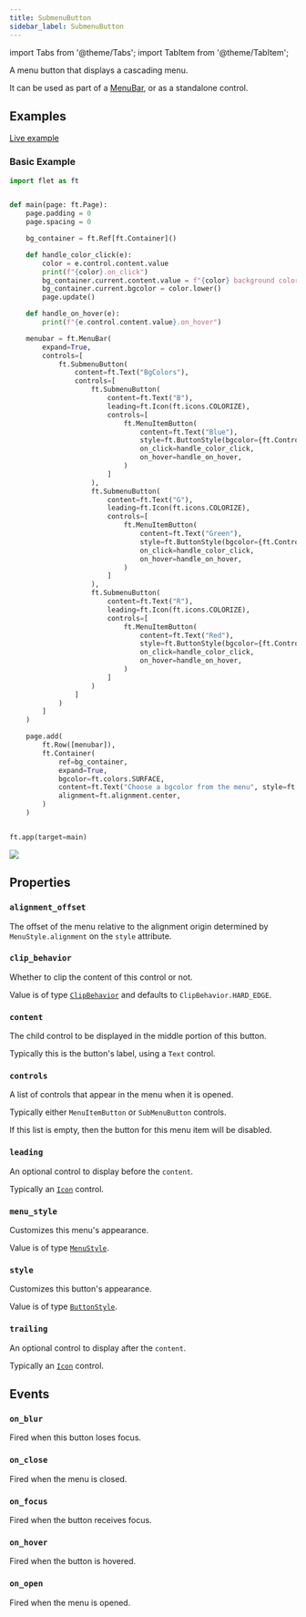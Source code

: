 ```yaml
---
title: SubmenuButton
sidebar_label: SubmenuButton
---
```


import Tabs from '@theme/Tabs';
import TabItem from '@theme/TabItem';

A menu button that displays a cascading menu.

It can be used as part of a [MenuBar](/docs/controls/menubar), or as a standalone control.

## Examples

[Live example](https://flet-controls-gallery.fly.dev/buttons/submenubutton)

### Basic Example

<Tabs groupId="language">
  <TabItem value="python" label="Python" default>

```python
import flet as ft


def main(page: ft.Page):
    page.padding = 0
    page.spacing = 0

    bg_container = ft.Ref[ft.Container]()

    def handle_color_click(e):
        color = e.control.content.value
        print(f"{color}.on_click")
        bg_container.current.content.value = f"{color} background color"
        bg_container.current.bgcolor = color.lower()
        page.update()

    def handle_on_hover(e):
        print(f"{e.control.content.value}.on_hover")

    menubar = ft.MenuBar(
        expand=True,
        controls=[
            ft.SubmenuButton(
                content=ft.Text("BgColors"),
                controls=[
                    ft.SubmenuButton(
                        content=ft.Text("B"),
                        leading=ft.Icon(ft.icons.COLORIZE),
                        controls=[
                            ft.MenuItemButton(
                                content=ft.Text("Blue"),
                                style=ft.ButtonStyle(bgcolor={ft.ControlState.HOVERED: ft.colors.BLUE}),
                                on_click=handle_color_click,
                                on_hover=handle_on_hover,
                            )
                        ]
                    ),
                    ft.SubmenuButton(
                        content=ft.Text("G"),
                        leading=ft.Icon(ft.icons.COLORIZE),
                        controls=[
                            ft.MenuItemButton(
                                content=ft.Text("Green"),
                                style=ft.ButtonStyle(bgcolor={ft.ControlState.HOVERED: ft.colors.GREEN}),
                                on_click=handle_color_click,
                                on_hover=handle_on_hover,
                            )
                        ]
                    ),
                    ft.SubmenuButton(
                        content=ft.Text("R"),
                        leading=ft.Icon(ft.icons.COLORIZE),
                        controls=[
                            ft.MenuItemButton(
                                content=ft.Text("Red"),
                                style=ft.ButtonStyle(bgcolor={ft.ControlState.HOVERED: ft.colors.RED}),
                                on_click=handle_color_click,
                                on_hover=handle_on_hover,
                            )
                        ]
                    )
                ]
            )
        ]
    )

    page.add(
        ft.Row([menubar]),
        ft.Container(
            ref=bg_container,
            expand=True,
            bgcolor=ft.colors.SURFACE,
            content=ft.Text("Choose a bgcolor from the menu", style=ft.TextThemeStyle.HEADLINE_LARGE),
            alignment=ft.alignment.center,
        )
    )


ft.app(target=main)
```

  </TabItem>

</Tabs>

<img src="/img/docs/controls/submenu-button/submenu-button.gif" className="screenshot-20" />

## Properties

### `alignment_offset`

The offset of the menu relative to the alignment origin determined by `MenuStyle.alignment` on the `style` attribute.

### `clip_behavior`

Whether to clip the content of this control or not.

Value is of type [`ClipBehavior`](/docs/reference/types/clipbehavior) and defaults to `ClipBehavior.HARD_EDGE`.

### `content`

The child control to be displayed in the middle portion of this button.

Typically this is the button's label, using a `Text` control.

### `controls`

A list of controls that appear in the menu when it is opened.

Typically either `MenuItemButton` or `SubMenuButton` controls.

If this list is empty, then the button for this menu item will be disabled.

### `leading`

An optional control to display before the `content`.

Typically an [`Icon`](/docs/controls/icon) control.

### `menu_style`

Customizes this menu's appearance.

Value is of type [`MenuStyle`](/docs/reference/types/menustyle).

### `style`

Customizes this button's appearance.

Value is of type [`ButtonStyle`](/docs/reference/types/buttonstyle).

### `trailing`

An optional control to display after the `content`.

Typically an [`Icon`](/docs/controls/icon) control.

## Events

### `on_blur`

Fired when this button loses focus.

### `on_close`

Fired when the menu is closed.

### `on_focus`

Fired when the button receives focus.

### `on_hover`

Fired when the button is hovered.

### `on_open`

Fired when the menu is opened.
